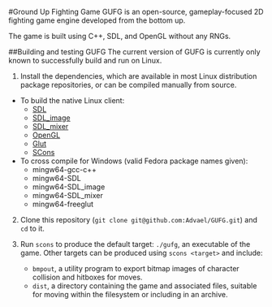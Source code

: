 #Ground Up Fighting Game 
GUFG is an open-source, gameplay-focused 2D fighting game engine
developed from the bottom up.

The game is built using C++, SDL, and OpenGL without any RNGs.

##Building and testing GUFG
The current version of GUFG is currently only known to successfully build and run on Linux.

1. Install the dependencies, which are available in most Linux distribution
    package repositories, or can be compiled manually from source.
  * To build the native Linux client:
      * [SDL](http://www.libsdl.org/download-1.2.php)
      * [SDL\_image](http://www.libsdl.org/projects/SDL_image/)
      * [SDL\_mixer](http://www.libsdl.org/projects/SDL_mixer/)
      * [OpenGL](http://www.opengl.org/wiki/Getting_Started#Linux)
      * [Glut](http://freeglut.sourceforge.net/)
      * [SCons](http://www.scons.org/)
  * To cross compile for Windows (valid Fedora package names given):
      * mingw64-gcc-c++
      * mingw64-SDL
      * mingw64-SDL_image
      * mingw64-SDL_mixer
      * mingw64-freeglut

2. Clone this repository
  (`git clone git@github.com:Advael/GUFG.git`) 
    and `cd` to it.

3. Run `scons` to produce the default target: `./gufg`, an executable of the game.
   Other targets can be produced using `scons <target>` and include:
   * `bmpout`, a utility program to export bitmap images of
      character collision and hitboxes for moves.
   * `dist`, a directory containing the game and associated files,
     suitable for moving within the filesystem or including in an archive.
